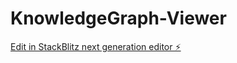 # KnowledgeGraph-Viewer

[Edit in StackBlitz next generation editor ⚡️](https://stackblitz.com/~/github.com/Xindranil/KnowledgeGraph-Viewer)